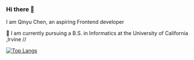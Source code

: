 ### Hi there 👋

<!--
**chloeqino/chloeqino** is a ✨ _special_ ✨ repository because its `README.md` (this file) appears on your GitHub profile.

Here are some ideas to get you started:

- 🔭 I’m currently working on ...
- 🌱 I’m currently learning ...
- 👯 I’m looking to collaborate on ...
- 🤔 I’m looking for help with ...
- 💬 Ask me about ...
- 📫 How to reach me: ...
- 😄 Pronouns: ...
- ⚡ Fun fact: ...
-->
I am Qinyu Chen, an aspiring Frontend developer

📖 I am currently pursuing a B.S. in Informatics at the University of California ,Irvine
//

[![Top Langs](https://github-readme-stats.vercel.app/api/top-langs/?username=chloeqino)](https://github.com/chloeqino/github-readme-stats)
